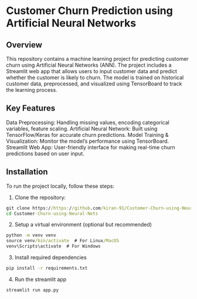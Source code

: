 # Customer Churn Prediction using Artificial Neural Networks

## Overview
This repository contains a machine learning project for predicting customer churn using Artificial Neural Networks (ANN). The project includes a Streamlit web app that allows users to input customer data and predict whether the customer is likely to churn. The model is trained on historical customer data, preprocessed, and visualized using TensorBoard to track the learning process.

## Key Features
Data Preprocessing: Handling missing values, encoding categorical variables, feature scaling.
Artificial Neural Network: Built using TensorFlow/Keras for accurate churn predictions.
Model Training & Visualization: Monitor the model’s performance using TensorBoard.
Streamlit Web App: User-friendly interface for making real-time churn predictions based on user input.

## Installation
To run the project locally, follow these steps:

1. Clone the repository:

```cmd
git clone https://https://github.com/kiran-91/Customer-Churn-using-Neural-Nets.git
cd Customer-Churn-using-Neural-Nets
```

2. Setup a virtual environment (optional but recommended)
```cmd
python -m venv venv
source venv/bin/activate  # For Linux/MacOS
venv\Scripts\activate  # For Windows
```

3. Install required dependencies
```cmd
pip install -r requirements.txt
```

4. Run the streamlit app
```cmd
streamlit run app.py
```


